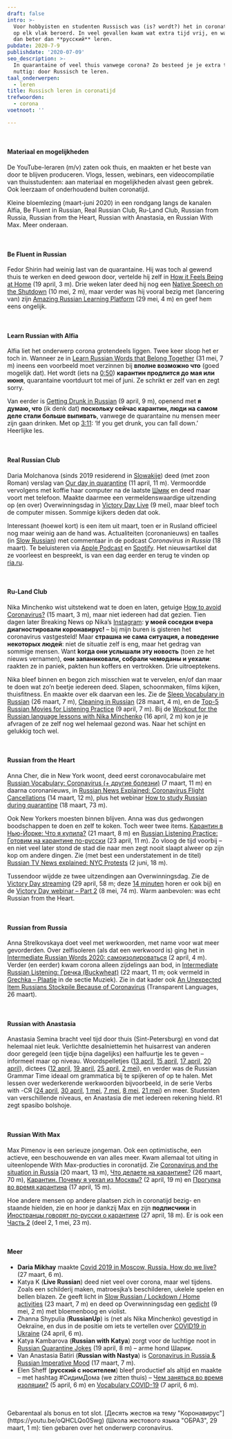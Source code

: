 ```yaml
---
draft: false
intro: >-
  Voor hobbyisten en studenten Russisch was (is? wordt?) het in coronatijd niet
  op elk vlak beroerd. In veel gevallen kwam wat extra tijd vrij, en wat doe je
  dan beter dan **русский** leren. 
pubdate: 2020-7-9
publishdate: '2020-07-09'
seo_description: >-
  In quarantaine of veel thuis vanwege corona? Zo besteed je je extra tijd
  nuttig: door Russisch te leren.
taal_onderwerpen:
  - leren
title: Russisch leren in coronatijd
trefwoorden:
  - corona
voetnoot: ''

---
```


 <br/>

#### Materiaal en mogelijkheden

De YouTube-leraren (m/v) zaten ook thuis, en maakten er het beste van door te blijven produceren. Vlogs, lessen, webinars, een videocompilatie van thuisstudenten: aan materiaal en mogelijkheden alvast geen gebrek. Ook leerzaam of onderhoudend buiten coronatijd.

Kleine bloemlezing (maart-juni 2020) in een rondgang langs de kanalen Alfia, Be Fluent in Russian, Real Russian Club, Ru-Land Club, Russian from Russia, Russian from the Heart, Russian with Anastasia, en Russian With Max. Meer onderaan.

<br/>

#### Be Fluent in Russian
Fedor Shirin had weinig last van de quarantaine. Hij was toch al gewend thuis te werken en deed gewoon door, vertelde hij zelf in [How it Feels Being at Home](https://youtu.be/8xq7ARxD8UU) (19 april, 3 m). Drie weken later deed hij nog een [Native Speech on the Shutdown](https://youtu.be/QrkfN4C8wZc) (10 mei, 2 m), maar verder was hij vooral bezig met (lancering van) zijn [Amazing Russian Learning Platform](https://youtu.be/fR-M1zfTeS4) (29 mei, 4 m) en geef hem eens ongelijk.

<br/>

#### Learn Russian with Alfia
Alfia liet het onderwerp corona grotendeels liggen. Twee keer sloop het er toch in. Wanneer ze in [Learn Russian Words that Belong Together](https://youtu.be/nFHVnw7w3iM) (31 mei, 7 m) ineens een voorbeeld moet verzinnen bij **вполне возможно что** (goed mogelijk dat). Het wordt (iets na [0:50](https://youtu.be/nFHVnw7w3iM?t=50)) **карантин продлится до мая или июня**, quarantaine voortduurt tot mei of juni. Ze schrikt er zelf van en zegt sorry.

Van eerder is [Getting Drunk in Russian](https://youtu.be/hY-CeE2gIHM) (9 april, 9 m), openend met **я думаю, что** (ik denk dat) **поскольку сейчас карантин, люди на самом деле стали больше выпивать**, vanwege de quarantaine nu mensen meer zijn gaan drinken. Met op [3:11](https://youtu.be/hY-CeE2gIHM?t=191): ‘If you get drunk, you can fall down.’<br/>
Heerlijke les. 

<br/>

#### Real Russian Club
Daria Molchanova (sinds 2019 residerend in [Slowakije](https://www.youtube.com/watch?v=hpU_CXjrc4Q)) deed (met zoon Roman) verslag van [Our day in quarantine](https://youtu.be/ZeXGf3YOUfw) (11 april, 11 m). Vermoordde vervolgens met koffie haar computer na de laatste [Шмяк](https://youtu.be/qqujqa06cRA) en deed maar voort met telefoon. Maakte daarmee een vermeldenswaardige uitzending op (en over) Overwinningsdag in [Victory Day Live](https://youtu.be/WVciSllbpwo) (9 mei), maar bleef toch de computer missen. Sommige kijkers deden dat ook.

Interessant (hoewel kort) is een item uit maart, toen er in Rusland officieel nog maar weinig aan de hand was. Actualiteiten (coronanieuws) en taalles (in [Slow Russian](https://realrussianclub.com/slowrussianpodcast/)) met commentaar in de podcast *Coronavirus in Russia* (18 maart). Te beluisteren via [Apple Podcast](https://podcasts.apple.com/us/podcast/88-coronavirus-in-russia/id1069742339?i=1000468789407) en [Spotify](https://open.spotify.com/episode/4P1AvUMLMBh1Jx36eZUWfH?si=dNlsMT2GQ_iySF1X1iZQbQ). Het nieuwsartikel dat ze voorleest en bespreekt, is van een dag eerder en terug te vinden op [ria.ru](https://ria.ru/20200317/1568736184.html).

<br/>


#### Ru-Land Club
Nika Minchenko wist uitstekend wat te doen en laten, getuige [How to avoid Coronavirus?](https://youtu.be/QOdZxpPj__A) (15 maart, 3 m), maar niet iedereen had dat gezien. Tien dagen later Breaking News op Nika’s [Instagram](https://www.instagram.com/p/B-KFThDnyJ2/): **у моей соседки вчера диагностировали коронавирус!** – bij mijn buren is gisteren het coronavirus vastgesteld! Maar **страшна не сама ситуация, а поведение некоторых людей**: niet de situatie zelf is eng, maar het gedrag van sommige mensen. Want **kогда они услышали эту новость** (toen ze het nieuws vernamen), **они запаниковали, собрали чемоданы и уехали**: raakten ze in paniek, pakten hun koffers en vertrokken. Drie uitroeptekens.

Nika bleef binnen en begon zich misschien wat te vervelen, en/of dan maar te doen wat zo’n beetje iedereen deed. Slapen, schoonmaken, films kijken, thuisfitness. En maakte over elk daarvan een les. Zie de [Sleep Vocabulary in Russian](https://youtu.be/Mbdy72qZ5TI) (26 maart, 7 m), [Cleaning in Russian](https://youtu.be/Nxj2SPuhRCw) (28 maart, 4 m), en de [Top-5 Russian Movies for Listening Practice](https://youtu.be/iGAxhexjED8) (9 april, 7 m). Bij de [Workout for the Russian language lessons with Nika Minchenko](https://youtu.be/Wm7nvBjynzY) (16 april, 2 m) kon je je afvragen of ze zelf nog wel helemaal gezond was. Naar het schijnt en gelukkig toch wel. 

 <br/>

#### Russian from the Heart
Anna Cher, die in New York woont, deed eerst coronavocabulaire met [Russian Vocabulary: Coronavirus (+ другие болезни)](https://youtu.be/2Ha79H5FOyU) (7 maart, 11 m) en daarna coronanieuws, in [Russian News Explained: Coronavirus Flight Cancellations](https://youtu.be/2v4AJovQw9s) (14 maart, 12 m), plus het webinar [How to study Russian during quarantine](https://youtu.be/4cuxe1LR7oE) (18 maart, 73 m). 

Ook New Yorkers moesten binnen blijven. Anna was dus gedwongen boodschappen te doen en zelf te koken. Toch weer twee items. [Карантин в Нью-Йорке: Что я купила?](https://youtu.be/ZMCXteU6ohQ) (21 maart, 8 m) en [Russian Listening Practice: Готовим на карантине по-русски](https://youtu.be/rwgNknRm29Q) (23 april, 11 m). Zo vloog de tijd voorbij – en niet veel later stond de stad die naar men zegt nooit slaapt alweer op zijn kop om andere dingen. Zie (met best een understatement in de titel) [Russian TV News explained: NYC Protests](https://youtu.be/c4ay3lxU34U) (2 juni, 18 m).

Tussendoor wijdde ze twee uitzendingen aan Overwinningsdag. Zie de [Victory Day streaming](https://youtu.be/SQy2tUuKoXc) (29 april, 58 m; deze [14 minuten](https://youtu.be/0bLgJj8yaBA) horen er ook bij) en de [Victory Day webinar – Part 2](https://youtu.be/mCoLWP64hjI) (8 mei, 74 m). Warm aanbevolen: was echt Russian from the Heart. 


 <br/>


#### Russian from Russia
Anna Strelkovskaya doet veel met werkwoorden, met name voor wat meer gevorderden. Over zelfisoleren (als dat een werkwoord is) ging het in [Intermediate Russian Words 2020: самоизолироваться](https://youtu.be/zbXT5z-1L0o) (2 april, 4 m). Verder (en eerder) kwam corona alleen zijdelings aan bod, in [Intermediate Russian Listening: Гречка (Buckwheat)](https://youtu.be/ApAy_PoT0eA) (22 maart, 11 m; ook vermeld in [Grechka – Plaatje]( https://www.rusland1.nl/nl/muziek/200214-grechka-plaatje/) in de sectie Muziek). Zie in dat kader ook [An Unexpected Item Russians Stockpile Because of Coronavirus](https://blogs.transparent.com/russian/an-unexpected-item-russians-stockpile-because-of-coronavirus/) (Transparent Languages, 26 maart).

  <br/>

#### Russian with Anastasia
Anastasia Semina bracht veel tijd door thuis (Sint-Petersburg) en vond dat helemaal niet leuk. Verlichtte desalniettemin het huisarrest van anderen door geregeld (een tijdje bijna dagelijks) een halfuurtje les te geven – informeel maar op niveau. Woordspelletjes ([13 april](https://youtu.be/klHZfjvE-9s), [15 april](https://youtu.be/hWG26dvLbBI), [17 april](https://youtu.be/njollV2hcbI), [20 april](https://youtu.be/NhEHBxCUv8s)), dictees ([12 april](https://youtu.be/qq0NsCJFF3U), [19 april](https://youtu.be/pX3oMs5k7_g), [25 april](https://youtu.be/IySVI7Kwa3g), [2 mei](https://youtu.be/vrY2XyAUjGw)), en verder was de Russian Grammar Time ideaal om grammatica bij te spijkeren of op te halen. Met lessen over wederkerende werkwoorden bijvoorbeeld, in de serie Verbs with -СЯ ([24 april](https://youtu.be/eOCIpUD_VtU), [30 april](https://youtu.be/3RgC1tnPKXY), [1 mei](https://youtu.be/m9rp341wA5o), [7 mei](https://youtu.be/qkltYOT8BG0), [8 mei](https://youtu.be/ISHYd9Cn76E), [21 mei](https://youtu.be/d2ibMDaRa58)) en meer. Studenten van verschillende niveaus, en Anastasia die met iedereen rekening hield. R1 zegt spasibo bolshoje.

  <br/>


#### Russian With Max
Max Pimenov is een serieuze jongeman. Ook een optimistische, een actieve, een beschouwende en van alles meer. Kwam allemaal tot uiting in uiteenlopende With Max-producties in coronatijd. Zie [Coronavirus and the situation in Russia](https://youtu.be/ShzPgLAmETY) (20 maart, 13 m), [Что делаете на карантине?](https://youtu.be/o9qzTojh3eM) (26 maart, 70 m), [Карантин. Почему я уехал из Москвы?](https://youtu.be/F9TTBaq0QS4) (2 april, 19 m) en [Прогулка во время карантина](https://youtu.be/V1QPOYqDKws) (17 april, 15 m).

Hoe andere mensen op andere plaatsen zich in coronatijd bezig- en staande hielden, zie en hoor je dankzij Max en zijn **подписчики** in [Иностранцы говорят по-русски о карантине](https://youtu.be/a-HBIBlCiRQ) (27 april, 18 m). Er is ook een [Часть 2](https://youtu.be/NtaE6W0AzmU) (deel 2, 1 mei, 23 m).


  <br/>


#### Meer


- **Daria Mikhay** maakte [Covid 2019 in Moscow, Russia. How do we live?](https://youtu.be/YRnp2sbLyz8) (27 maart, 6 m).
- Katya K (**Live Russian**) deed niet veel over corona, maar wel tijdens. Zoals een schilderij maken, matroesjka’s beschilderen, ukelele spelen en bellen blazen. Ze geeft licht in [Slow Russian / Lockdown / Home activities](https://youtu.be/Tqs8E73n-iI) (23 maart, 7 m) en deed op Overwinningsdag een [gedicht](https://youtu.be/8MUx2sDGgwk) (9 mei, 2 m) met bloemenboog en violist.
- Zhanna Shypulia (**RussianUp**) is (net als Nika Minchenko) gevestigd in Oekraïne, en dus in de positie om iets te vertellen over [COVID19 in Ukraine](https://youtu.be/B0hMRLrNZZg) (24 april, 6 m).
- Katya Kambarova (**Russian with Katya**) zorgt voor de luchtige noot in [Russian Quarantine Jokes](https://youtu.be/XCDyUQoH7OA) (19 april, 8 m) – arme hond Шарик.
- Van Anastasia Batiri (**Russian with Nastya**) is [Coronavirus in Russia & Russian Imperative Mood](https://youtu.be/mB3bdLl68eE) (17 maart, 7 m).
- Elen Sheff (**русский с носителем**) bleef productief als altijd en maakte – met hashtag #СидимДома (we zitten thuis) – [Чем заняться во время изоляции?](https://youtu.be/GRzgPvcF33w) (5 april, 6 m) en [Vocabulary COVID-19](https://youtu.be/XwTl0D5ErLk) (7 april, 6 m).
<br/>
<br/>
Gebarentaal als bonus en tot slot. [Десять жестов на тему "Коронавирус"](https://youtu.be/oQHCLQo0Swg) (Школа жестового языка "ОБРАЗ", 29 maart, 1 m): tien gebaren over het onderwerp coronavirus.

 





